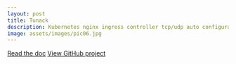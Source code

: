 ```yaml
---
layout: post
title: Tunack
description: Kubernetes nginx ingress controller tcp/udp auto configuration
image: assets/images/pic06.jpg
---
```

[Read the doc](https://tunack.dev.nicolas-perraut.fr)
[View GitHub project](https://github.com/mafzst/tunack)
